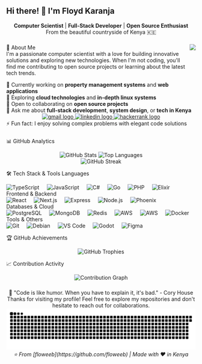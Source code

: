 <h2>Hi there! 👋 I'm Floyd Karanja</h2>
<div align="center">
<strong>Computer Scientist</strong> | <strong>Full-Stack Developer</strong> | <strong>Open Source Enthusiast</strong> <br/>
From the beautiful countryside of Kenya 🇰🇪
</div>

###
<img align="right" height="150" src="https://i.imgflip.com/38s4u1.png"  />

###
🚀 About Me <br/>
I'm a passionate computer scientist with a love for building innovative solutions and exploring new technologies. When I'm not coding, you'll find me contributing to open source projects or learning about the latest tech trends.
<div align="left">
  🔭 Currently working on <strong>property management systems</strong> and <strong>web applications</strong><br/>
  🌱 Exploring <strong>cloud technologies</strong> and <strong>in-depth linux systems</strong><br/>
  👯 Open to collaborating on <strong>open source projects</strong><br/>
  💬 Ask me about <strong>full-stack development</strong>, <strong>system design</strong>, or <strong>tech in Kenya</strong><br/>  
  <div align="center">
    <a href="mailto:floydqaranja@gmail.com"  target="_blank"><img src="https://img.shields.io/static/v1?message=Gmail&logo=gmail&label=&color=D14836&logoColor=white&labelColor=&style=for-the-badge" height="35" alt="gmail logo"  /> </a>
    <a href="https://www.linkedin.com/in/floyd-karanja-413788a9/" target="_blank"> <img src="https://img.shields.io/static/v1?message=LinkedIn&logo=linkedin&label=&color=0077B5&logoColor=white&labelColor=&style=for-the-badge" height="35" alt="linkedin logo"  /> </a>
    <a href="https://www.hackerrank.com/profile/floydqaranja" target="_blank"> <img src="https://img.shields.io/static/v1?message=HackerRank&logo=hackerrank&label=&color=2EC866&logoColor=white&labelColor=&style=for-the-badge" height="35" alt="hackerrank logo"  /> </a>
  </div>
  ⚡ Fun fact: I enjoy solving complex problems with elegant code solutions
</div>

###
📊 GitHub Analytics
<div align="center">
  <img src="https://github-readme-stats.vercel.app/api?username=floweeb&hide_title=false&hide_rank=false&show_icons=true&include_all_commits=true&count_private=true&disable_animations=false&theme=tokyonight&locale=en&hide_border=true&bg_color=0D1117" height="150" alt="GitHub Stats" />
  <img src="https://github-readme-stats.vercel.app/api/top-langs?username=floweeb&locale=en&hide_title=false&layout=compact&card_width=320&langs_count=8&theme=tokyonight&hide_border=true&bg_color=0D1117" height="150" alt="Top Languages" />
</div>
<div align="center">
  <img src="https://github-readme-streak-stats.herokuapp.com/?user=floweeb&theme=tokyonight&hide_border=true&background=0D1117" alt="GitHub Streak" />
</div>

🛠️ Tech Stack & Tools
Languages
<div align="left">
  <img src="https://cdn.jsdelivr.net/gh/devicons/devicon/icons/typescript/typescript-original.svg" height="40" alt="TypeScript" title="TypeScript" />
  <img width="12" />
  <img src="https://cdn.jsdelivr.net/gh/devicons/devicon/icons/javascript/javascript-original.svg" height="40" alt="JavaScript" title="JavaScript" />
  <img width="12" />
  <img src="https://cdn.jsdelivr.net/gh/devicons/devicon/icons/csharp/csharp-original.svg" height="40" alt="C#" title="C#" />
  <img width="12" />
  <img src="https://cdn.jsdelivr.net/gh/devicons/devicon/icons/go/go-original.svg" height="40" alt="Go" title="Go" />
  <img width="12" />
  <img src="https://cdn.jsdelivr.net/gh/devicons/devicon/icons/php/php-original.svg" height="40" alt="PHP" title="PHP" />
  <img width="12" />
  <img src="https://cdn.jsdelivr.net/gh/devicons/devicon/icons/elixir/elixir-original.svg" height="40" alt="Elixir" title="Elixir" />
</div>
Frontend & Backend
<div align="left">
  <img src="https://cdn.jsdelivr.net/gh/devicons/devicon/icons/react/react-original.svg" height="40" alt="React" title="React" />
  <img width="12" />
  <img src="https://cdn.jsdelivr.net/gh/devicons/devicon/icons/nextjs/nextjs-original.svg" height="40" alt="Next.js" title="Next.js" />
  <img width="12" />
  <img src="https://cdn.jsdelivr.net/gh/devicons/devicon/icons/express/express-original.svg" height="40" alt="Express" title="Express.js" />
  <img width="12" />
  <img src="https://cdn.jsdelivr.net/gh/devicons/devicon/icons/nodejs/nodejs-original.svg" height="40" alt="Node.js" title="Node.js" />
  <img width="12" />
  <img src="https://cdn.jsdelivr.net/gh/devicons/devicon/icons/phoenix/phoenix-original.svg" height="40" alt="Phoenix" title="Phoenix Framework" />
</div>
Databases & Cloud
<div align="left">
  <img src="https://cdn.jsdelivr.net/gh/devicons/devicon/icons/postgresql/postgresql-original.svg" height="40" alt="PostgreSQL" title="PostgreSQL" />
  <img width="12" />
  <img src="https://cdn.jsdelivr.net/gh/devicons/devicon/icons/mongodb/mongodb-original.svg" height="40" alt="MongoDB" title="MongoDB" />
  <img width="12" />
  <img src="https://cdn.jsdelivr.net/gh/devicons/devicon/icons/redis/redis-original.svg" height="40" alt="Redis" title="Redis" />
  <img width="12" />
  <img src="https://skillicons.dev/icons?i=aws" height="40" alt="AWS" title="AWS" />
  <img width="12" />
  <img src="https://cdn.jsdelivr.net/gh/devicons/devicon/icons/amazonwebservices/amazonwebservices-original.svg" height="40" alt="AWS" title="AWS" />
  <img width="12" />
  <img src="https://cdn.jsdelivr.net/gh/devicons/devicon/icons/docker/docker-original.svg" height="40" alt="Docker" title="Docker" />
</div>
Tools & Others
<div align="left">
  <img src="https://cdn.jsdelivr.net/gh/devicons/devicon/icons/git/git-original.svg" height="40" alt="Git" title="Git" />
  <img width="12" />
  <img src="https://cdn.jsdelivr.net/gh/devicons/devicon/icons/debian/debian-original.svg" height="40" alt="Debian" title="Debian Linux" />
  <img width="12" />
  <img src="https://cdn.jsdelivr.net/gh/devicons/devicon/icons/vscode/vscode-original.svg" height="40" alt="VS Code" title="Visual Studio Code" />
  <img width="12" />
  <img src="https://cdn.jsdelivr.net/gh/devicons/devicon/icons/godot/godot-original.svg" height="40" alt="Godot" title="Godot Engine" />
  <img width="12" />
  <img src="https://cdn.jsdelivr.net/gh/devicons/devicon/icons/figma/figma-original.svg" height="40" alt="Figma" title="Figma" />
</div>

🏆 GitHub Achievements
<div align="center">
  <img src="https://github-profile-trophy.vercel.app/?username=floweeb&theme=tokyonight&no-frame=true&no-bg=true&margin-w=4&row=1" alt="GitHub Trophies" />
</div>

📈 Contribution Activity
<div align="center">
  <img src="https://github-readme-activity-graph.vercel.app/graph?username=floweeb&theme=tokyo-night&hide_border=true&bg_color=0D1117&color=70A5FD&line=70A5FD&point=FFFFFF" alt="Contribution Graph" />
</div>

###
<div align="center">
💫 "Code is like humor. When you have to explain it, it's bad." - Cory House
Thanks for visiting my profile! Feel free to explore my repositories and don't hesitate to reach out for collaborations.
</div>
<div align="center">
  <img src="https://raw.githubusercontent.com/floweeb/floweeb/output/snake.svg" alt="Snake Animation" />
</div>
<div align="center">
  <i>⭐ From [floweeb](https://github.com/floweeb) | Made with ❤️ in Kenya</i>
</div>

###
